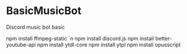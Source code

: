 # BasicMusicBot
Discord music bot basic


npm install ffmpeg-static `n
npm install discord.js
npm install better-youtube-api
npm install ytdl-core
npm install ytpl
npm install opusscript


